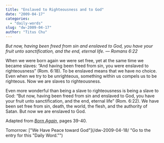 ```yaml
---
title: "Enslaved to Righteousness and to God"
date: "2009-04-17"
categories: 
  - "daily-words"
slug: "dw-2009-04-17"
author: "Titus Chu"
---
```


_But now, having been freed from sin and enslaved to God, you have your fruit unto sanctification, and the end, eternal life._ _— Romans 6:22_

When we were born again we were set free, yet at the same time we became slaves: “And having been freed from sin, you were enslaved to righteousness” (Rom. 6:18). To be enslaved means that we have no choice. Even when we try to be unrighteous, something within us compels us to be righteous. Now we are slaves to righteousness.

Even more wonderful than being a slave to righteousness is being a slave to God: “But now, having been freed from sin and enslaved to God, you have your fruit unto sanctification, and the end, eternal life” (Rom. 6:22). We have been set free from sin, death, the world, the flesh, and the authority of Satan. But now we are enslaved to God.

Adapted from _[Born Again,](/book-born-again/ "Go to the entry for this book")_ pages 39-40.

Tomorrow: ["We Have Peace toward God"](/dw-2009-04-18/ "Go to the entry for this "Daily Word."")
